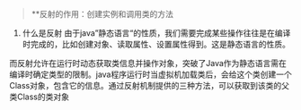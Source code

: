 >**反射的作用：创建实例和调用类的方法


1. 什么是反射
由于java”静态语言“的性质，我们需要完成某些操作往往是在编译时完成的，比如创建对象、读取属性、设置属性得到。这是静态语言的性质。

而反射允许在运行时动态获取类信息并操作对象，突破了Java作为静态语言需在编译时确定类型的限制。java程序运行时当虚拟机加载类后，会给这个类创建一个Class对象，包含它的信息。通过反射机制提供的三种方法，可以获取到该类的父类Class的类对象


